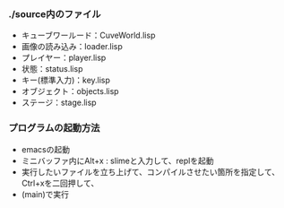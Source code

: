 ### ./source内のファイル
- キューブワールード：CuveWorld.lisp
- 画像の読み込み：loader.lisp
- プレイヤー：player.lisp
- 状態：status.lisp
- キー(標準入力)：key.lisp     
- オブジェクト：objects.lisp  
- ステージ：stage.lisp
### プログラムの起動方法
- emacsの起動
- ミニバッファ内にAlt+x : slimeと入力して、replを起動
- 実行したいファイルを立ち上げて、コンパイルさせたい箇所を指定して、Ctrl+xを二回押して、
- (main)で実行
